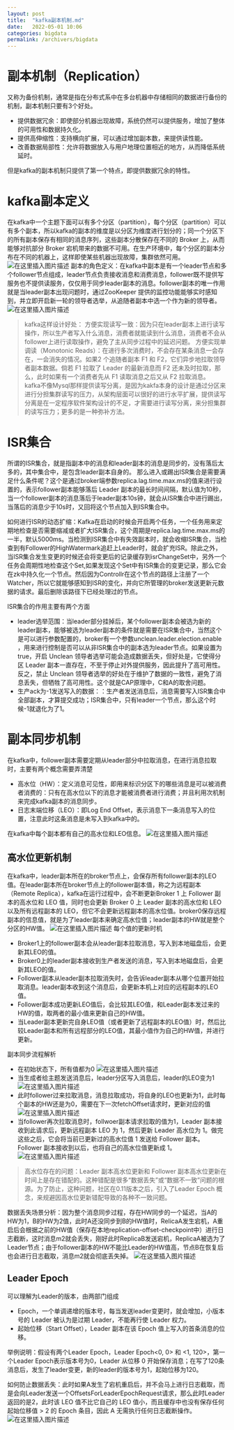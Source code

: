 ```yaml
---
layout: post
title:  "kafka副本机制.md"
date:   2022-05-01 10:06
categories: bigdata
permalink: /archivers/bigdata
---
```




# 副本机制（Replication）

又称为备份机制，通常是指在分布式系中在多台机器中存储相同的数据进行备份的机制，副本机制只要有3个好处。

- 提供数据冗余：即使部分机器出现故障，系统仍然可以提供服务，增加了整体的可用性和数据持久化。
- 提供高伸缩性：支持横向扩展，可以通过增加副本数，来提供读性能。
- 改善数据局部性：允许将数据放入与用户地理位置相近的地方，从而降低系统延时。

但是kafka的副本机制只提供了第一个特点，即提供数据冗余的特性。

# kafka副本定义

在kafka中一个主题下面可以有多个分区（partition），每个分区（partition）可以有多个副本，所以kafka的副本的维度是以分区为维度进行划分的；同一个分区下的所有副本保存有相同的消息序列，这些副本分散保存在不同的 Broker 上，从而能够对抗部分 Broker 宕机带来的数据不可用。在生产环境中，每个分区的副本分布在不同的机器上，这样即使某些机器出现故障，集群依然可用。
![在这里插入图片描述](https://img-blog.csdnimg.cn/613d5cb93a86457ebc923ccad1dc4d2b.jpg?x-oss-process=image/watermark,type_ZmFuZ3poZW5naGVpdGk,shadow_10,text_aHR0cHM6Ly9ibG9nLmNzZG4ubmV0L2h1eGlhb2RvbmcxOTk0,size_16,color_FFFFFF,t_70#pic_center)
副本的角色定义：在kafka中副本是有一个leader节点和多个follower节点组成，leader节点负责接收消息和消费消息，follower既不提供写服务也不提供读服务，仅仅用于同步leader副本的消息。follower副本的唯一作用就是当leader副本出现问题时，通过ZooKeeper 提供的监控功能能够实时感知到，并立即开启新一轮的领导者选举，从追随者副本中选一个作为新的领导者。
![在这里插入图片描述](https://img-blog.csdnimg.cn/a3eb1df6627e47af8d4495194a29a159.jpg?x-oss-process=image/watermark,type_ZmFuZ3poZW5naGVpdGk,shadow_10,text_aHR0cHM6Ly9ibG9nLmNzZG4ubmV0L2h1eGlhb2RvbmcxOTk0,size_16,color_FFFFFF,t_70#pic_center)

> kafka这样设计好处：
> 方便实现读写一致：因为只在leader副本上进行读写操作，所以生产者写入什么消息，消费者就能读到什么消息，消费者不会从follower上进行读取操作，避免了主从同步过程中的延迟问题。
> 方便实现单调读（Monotonic Reads）：在进行多次消费时，不会存在某条消息一会存在，一会消失的情况。如果2 个追随者副本 F1 和 F2，它们异步地拉取领导者副本数据。倘若 F1 拉取了 Leader 的最新消息而 F2 还未及时拉取，那么，此时如果有一个消费者先从 F1 读取消息之后又从 F2 拉取消息。
> kafka不像Mysql那样提供读写分离，是因为kakfa本身的设计是通过分区来进行分担集群读写的压力，从架构层面可以很好的进行水平扩展，提供读写分离是在一定程序软件架构设计的不足，才需要进行读写分离，来分担集群的读写压力；更多的是一种弥补方法。

# ISR集合

所谓的ISR集合，就是指副本中的消息和leader副本的消息是同步的，没有落后太多的，其中集合中，是包含leader副本自身的。
那么进入或踢出ISR集合是需要满足什么条件呢？这个是通过broker端参数replica.lag.time.max.ms的值来进行设置的，表示follower副本能够落后 Leader 副本的最长时间间隔，默认值为10秒，当一个follower副本的消息落后于leader副本10s钟，就会从ISR集合中进行踢出，当落后的消息少于10s时，又回将这个节点加入到ISR集合中。

如何进行ISR的动态扩缩：Kafka在启动的时候会开启两个任务，一个任务用来定期地检查是否需要缩减或者扩大ISR集合，这个周期是replica.lag.time.max.ms的一半，默认5000ms。当检测到ISR集合中有失效副本时，就会收缩ISR集合，当检查到有Follower的HighWatermark追赶上Leader时，就会扩充ISR。除此之外，当ISR集合发生变更的时候还会将变更后的记录缓存到isrChangeSet中，另外一个任务会周期性地检查这个Set,如果发现这个Set中有ISR集合的变更记录，那么它会在zk中持久化一个节点。然后因为Controllr在这个节点的路径上注册了一个Watcher，所以它就能够感知到ISR的变化，并向它所管理的broker发送更新元数据的请求。最后删除该路径下已经处理过的节点。

ISR集合的作用主要有两个方面

- leader选举范围：当leader部分挂掉后，某个follower副本会被选为新的leader副本，能够被选为leader副本的条件就是需要在ISR集合中，当然这个是可以进行参数配置的，broker有一个参数unclean.leader.election.enable ，用来进行控制是否可以从非ISR集合中的副本选为leader节点。如果设置为true，开启 Unclean 领导者选举可能会造成数据丢失，但好处是，它使得分区 Leader 副本一直存在，不至于停止对外提供服务，因此提升了高可用性。反之，禁止 Unclean 领导者选举的好处在于维护了数据的一致性，避免了消息丢失，但牺牲了高可用性。这个就是CAP原理中，C和A的取舍问题。
- 生产ack为-1发送写入的数据：：生产者发送消息后，消息需要写入ISR集合中全部副本，才算提交成功；ISR集合中，只有leader一个节点，那么这个时候-1就退化为了1。

# 副本同步机制

在kafka中，follower副本需要定期从leader部分中拉取消息，在进行消息拉取时，主要有两个概念需要弄清楚

- 高水位（HW）：定义消息可见性，即用来标识分区下的哪些消息是可以被消费者消费的：只有在高水位以下的消息才能被消费者进行消费；并且利用次机制来完成kafka副本的消息同步。
- 日志末端位移（LEO）：即Log End Offset，表示消息下一条消息写入的位置，注意此时这条消息是未写入到kafka中的。

在kafka中每个副本都有自己的高水位和LEO信息。
![在这里插入图片描述](https://img-blog.csdnimg.cn/e5476fb840664007adf7468d493cc0ff.jpg?x-oss-process=image/watermark,type_ZmFuZ3poZW5naGVpdGk,shadow_10,text_aHR0cHM6Ly9ibG9nLmNzZG4ubmV0L2h1eGlhb2RvbmcxOTk0,size_16,color_FFFFFF,t_70#pic_center)

## 高水位更新机制

在kafka中，leader副本所在的broker节点上，会保存所有follower副本的LEO值。在leader副本所在broker节点上的follower副本值，称之为远程副本（Remote Replica），kafka在运行过程中，会不断更新Broker 1 上 Follower 副本的高水位和 LEO 值，同时也会更新 Broker 0 上 Leader 副本的高水位和 LEO 以及所有远程副本的 LEO，但它不会更新远程副本的高水位值。broker0保存远程副本的信息值，就是为了leader副本来确定高水位值；leader副本的HW就是整个分区的HW值。
![在这里插入图片描述](https://img-blog.csdnimg.cn/0f5785c76e3b4585a00f55bf042bbea4.jpg?x-oss-process=image/watermark,type_ZmFuZ3poZW5naGVpdGk,shadow_10,text_aHR0cHM6Ly9ibG9nLmNzZG4ubmV0L2h1eGlhb2RvbmcxOTk0,size_16,color_FFFFFF,t_70#pic_center)
每个值的更新时机

- Broker1上的follower副本会从leader副本拉取消息，写入到本地磁盘后，会更新其LEO的值。
- Broker0上的leader副本接收到生产者发送的消息，写入到本地磁盘后，会更新其LEO的值。
- Follower副本从leader副本拉取消失时，会告诉leader副本从哪个位置开始拉取消息。leader副本收到这个消息后，会更新本机上对应的远程副本的LEO值。
- Follower副本成功更新LEO值后，会比较其LEO值，和Leader副本发过来的HW的值，取两者的最小值来更新自己的HW值。
- 当Leader副本更新完自身LEO值（或者更新了远程副本的LEO值）时，然后比较Leader副本和所有远程部分的LEO值，其最小值作为自己的HW值，并进行更新。

副本同步流程解析

- 在初始状态下，所有值都为0
  ![在这里插入图片描述](https://img-blog.csdnimg.cn/7a32264670ff4af588d0d50f4ed0f8a3.jpg?x-oss-process=image/watermark,type_ZmFuZ3poZW5naGVpdGk,shadow_10,text_aHR0cHM6Ly9ibG9nLmNzZG4ubmV0L2h1eGlhb2RvbmcxOTk0,size_16,color_FFFFFF,t_70#pic_center)
- 当生成者给主题发送消息后，leader分区写入消息后，leader的LEO变为1
  ![在这里插入图片描述](https://img-blog.csdnimg.cn/b5c3d36e362a4343aefee9f58cc9a999.jpg?x-oss-process=image/watermark,type_ZmFuZ3poZW5naGVpdGk,shadow_10,text_aHR0cHM6Ly9ibG9nLmNzZG4ubmV0L2h1eGlhb2RvbmcxOTk0,size_16,color_FFFFFF,t_70#pic_center)
- 此时follower过来拉取消息，消息拉取成功，将自身的LEO也更新为1，此时每个副本的HW还是为0，需要在下一次fetchOffset请求时，更新对应的值
  ![在这里插入图片描述](https://img-blog.csdnimg.cn/16f9f6f9e44e444ea7d98f746a99d942.jpg?x-oss-process=image/watermark,type_ZmFuZ3poZW5naGVpdGk,shadow_10,text_aHR0cHM6Ly9ibG9nLmNzZG4ubmV0L2h1eGlhb2RvbmcxOTk0,size_16,color_FFFFFF,t_70#pic_center)
- 当follower再次拉取消息时，follwoer副本请求拉取的值为1，Leader 副本接收到此请求后，更新远程副本 LEO 为 1，然后更新 Leader 高水位为 1。做完这些之后，它会将当前已更新过的高水位值 1 发送给 Follower 副本。Follower 副本接收到以后，也将自己的高水位值更新成 1。
  ![在这里插入图片描述](https://img-blog.csdnimg.cn/464371964c1f45b6bc5986068bb04b8b.jpg?x-oss-process=image/watermark,type_ZmFuZ3poZW5naGVpdGk,shadow_10,text_aHR0cHM6Ly9ibG9nLmNzZG4ubmV0L2h1eGlhb2RvbmcxOTk0,size_16,color_FFFFFF,t_70#pic_center)

> 高水位存在的问题：Leader 副本高水位更新和 Follower 副本高水位更新在时间上是存在错配的。这种错配是很多“数据丢失”或“数据不一致”问题的根源。为了防止，这种问题，社区在0.11版本之后，引入了Leader Epoch 概念，来规避因高水位更新错配导致的各种不一致问题。

数据丢失场景分析：因为整个消息同步过程，存在HW同步的一个延迟，当A的HW为1，B的HW为2值，此时A还没同步到B的HW值时，RelicaA发生宕机，A重启后会根据之前的HW值（保存在本地replication-offset-checkpoint中）进行日志截断，这时消息m2就会丢失，刚好此时ReplicaB发送宕机，ReplicaA被选为了Leader节点；由于follower副本的HW不能比Leader的HW值高，节点B在恢复后也会进行日志截取，消息m2就会彻底丢失掉。
![在这里插入图片描述](https://img-blog.csdnimg.cn/2a66e02c68764cbeb238af50d47745df.jpg?x-oss-process=image/watermark,type_ZmFuZ3poZW5naGVpdGk,shadow_10,text_aHR0cHM6Ly9ibG9nLmNzZG4ubmV0L2h1eGlhb2RvbmcxOTk0,size_16,color_FFFFFF,t_70#pic_center)

## Leader Epoch

可以理解为Leader的版本，由两部门组成

- Epoch，一个单调递增的版本号，每当发送leader变更时，就会增加，小版本号的 Leader 被认为是过期 Leader，不能再行使 Leader 权力。
- 起始位移（Start Offset），Leader 副本在该 Epoch 值上写入的首条消息的位移。

举例说明：假设有两个Leader Epoch，Leader Epoch<0, 0> 和 <1, 120>，第一个Leader Epoch表示版本号为0，Leader 从位移 0 开始保存消息；在写了120条消息后，发生了leader变更，新的leader的版本号为1，起始位移为120。

如何防止数据丢失：此时如果A发生了宕机重启后，并不会马上进行日志截取，而是会向Leader发送一个OffsetsForLeaderEpochRequest请求，那么此时Leader返回的是2，此时该 LEO 值不比它自己的 LEO 值小，而且缓存中也没有保存任何起始位移值 > 2 的 Epoch 条目，因此 A 无需执行任何日志截断操作。
![在这里插入图片描述](https://img-blog.csdnimg.cn/2fd1a3eb856e4911abefbd7b63008c90.jpg?x-oss-process=image/watermark,type_ZmFuZ3poZW5naGVpdGk,shadow_10,text_aHR0cHM6Ly9ibG9nLmNzZG4ubmV0L2h1eGlhb2RvbmcxOTk0,size_16,color_FFFFFF,t_70#pic_center)

